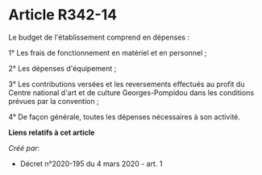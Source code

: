 # Article R342-14

Le budget de l'établissement comprend en dépenses :

1° Les frais de fonctionnement en matériel et en personnel ;

2° Les dépenses d'équipement ;

3° Les contributions versées et les reversements effectués au profit du Centre national d'art et de culture Georges-Pompidou
dans les conditions prévues par la convention ;

4° De façon générale, toutes les dépenses nécessaires à son activité.

**Liens relatifs à cet article**

_Créé par_:

  - Décret n°2020-195 du 4 mars 2020 - art. 1
